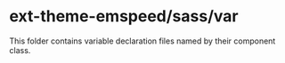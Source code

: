 # ext-theme-emspeed/sass/var

This folder contains variable declaration files named by their component class.
